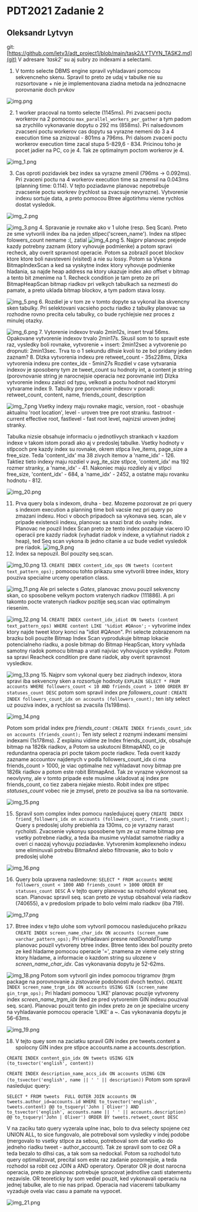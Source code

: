 # PDT2021 Zadanie 2
## Oleksandr Lytvyn

git: [https://github.com/letv3/adt_project1/blob/main/task2/LYTVYN_TASK2.md](git)
V adresare _'task2'_ su aj subry zo indexami a selectami.

1. V tomto selecte DBMS engine spravil vyhladavani pomocou sekvencneho skenu. Spravil to preto 
ze udaj v tabulke nie su rozsortovane + nie je implementovana ziadna metoda na jednoznacne porovnanie
doch prvkov

![img.png](img.png)

2. 1 worker pracoval na tomto selecte (1145ms). Pri zvacseni poctu workerov na 2 pomocou 
`max_parallel_workers_per_gather` a tym padom sa zrychlilo vykonavanie dopytu o 292 ms (858ms). Pri nalsedovnom zvacseni
poctu workerov cas dopytu sa vyrazne nemeni do 3 a 4 execution time sa znizoval - 801ms a 796ms. Pri dalsom zvaceni poctu 
workerov execution time zacal stupa 5-829,6 - 834. Pricinou toho je pocet jadier na PC, co je 4. Tak ze optimalnym poctom
workerov je 4.

![img_1.png](img_1.png)

3. Cas oproti pozidaviek bez index sa vyrazne zmenil (796ms -> 0.092ms). Pri zvaceni poctu na 4 workerov execution time sa 
zmensil na 0.043ms (planning time: 0.114). V tejto poziadavne planovac nepotrebuje zvacsenie poctu workrev (rychlost sa 
zvacsuje nevyrazne). Vytvorenie indexu sortuje data, a preto pomocou Btree algotirhmu vieme rychlos dostat vysledok.

![img_2.png](img_2.png)

![img_3.png](img_3.png)
4. Spravanie je rovnake ako v 1 ulohe (resp. Seq Scan). Preto ze sme vytvorili index iba na jeden stlpec('screen_name').
Index na stlpec folowers_count nemame :(, zatial
![img_4.png](img_4.png)
5. Najprv planovac prejede kazdy potrebny zaznam (ktory vyhovuje podmienke) a potom spravi recheck, 
aby overit spravnost operacie. Potom sa zobrazil pocet blockov ktore ktore boli navsteveni (visited) a nie su lossy.
Potom sa Vykona BitmapIndexScan a ked sa vyskytne index ktory vyhovuje podmienke hladania, sa najde heap address na 
ktory ukazuje index ako offset v bitmap a tento bit zmenime na 1. Recheck condition je tam preto ze pri BitmapHeapScan
bitmap riadkov pri velkych tabulkach sa nezmesti do pamate, a preto uklada bitmap blockov, a tym padom stava lossy.

![img_5.png](img_5.png)
6. Rozdiel je v tom ze v tomto dopyte sa vykonal iba skvencny sken tabulky. Pri selektovani vacsieho poctu riadko z 
tabulky planovac sa rozhodne rovno precita celu tabulky, co bude rychlejsie nez proces z minulej otazky.

![img_6.png](img_6.png)
7. Vytorenie indexov trvalo 2min12s, insert trval 56ms. Opakovane vytvorenie indexov trvalo 2min17s. Skusil som to
to spravit este raz, vysledky boli rovnake, vytvorenie + insert: 2min12sec a vytvorenie po dropnuti: 2min13sec. Trva 
to o 1 sekundu dlhsie kvoli to ze bol pridany jeden zaznam? 
8. Dlzka vytvorenia indexu pre retweet_count - 35s228ms, Dlzka vytvorenia indexu pre contex_idx - 5min27s
Rozdiel v case vytvarania indexov je sposobeny tym ze tweet_count su hodnoty int, a content je string 
(porovnovanie string je narocnejsie operacia nez porovnanie int) Dlzka vytvorenie indexu zalezi od typu, velkosti a poctu 
hodnot nad ktorymi vytvarame index
9. Tabulky pre porovnanie indexov v poradi: retweet_count, content, name, friends_count, description

![img_7.png](img_7.png)
Vsetky indexy maju rovnake magic, version, root - obashuje aktualnu 'root location', level -  uroven tree pre root stranku.
fastroot - current effective root, fastlevel - fast root level, najnizsi uroven jednej stranky.

Tabulka nizsie obsahuje informaciu o jednotlivych strankach v kazdom indexe v takom istom poradi ako aj v predoslej tabulke.
Vsetky hodnoty v stlpcoch pre kazdy index su rovnake, okrem stlpca live_items, page_size a free_size.
Teda 'content_idx' ma 38 zivych itemov a 'name_idx' - 126. Taktiez tieto indexy maju rozdiel v avg_ite_size stlpce,
'content_idx' ma 192 rozmer stranky, a 'name_idx' - 41. Nakoniec maju rozdiely aj v stlpci free_size,  'content_idx' - 684,
a 'name_idx' - 2452, a ostatne maju rovanku hodnotu - 812.


![img_20.png](img_20.png)

11. Prva query bola s indexom, druha - bez. Mozeme pozorovat ze pri query s indexom execution a planning time boli vacsie
nez pri query po zmazani indexu. Hoci v oboch pripadoch sa vykonava seq. scan, ale v pripade existencii indexu, planovac sa
snazi brat do uvahy index. Planovac ne pouzil Index Scan preto ze tento index pozaduje viacero IO operacii pre kazdy riadok
(vyhadat riadok v indexe, a vytiahnut riadok z heap), ted Seq scan vykona ib jedno citanie a uz bude vediet vysledok pre 
riadok.
![img_9.png](img_9.png)
12. Index sa nepouzil. Bol pouzity seq.scan. 

![img_10.png](img_10.png)
13. `CREATE INDEX content_idx_ops ON tweets (content text_pattern_ops);` pomocou tohto prikazu sme vytvorili 
btree index, ktory pouziva specialne urceny operation class.

![img_11.png](img_11.png) 
Ale pri selecte s _Gates_, planovac  znovu pouzil sekvencny skan, co sposobene velkym poctom vratenych riadkov (111886).
A pri takomto pocte vratenych riadkov pozitije seq.scan viac optimalnym riesenim.

![img_12.png](img_12.png)
14. `CREATE INDEX content_idx_idiot ON tweets (content text_pattern_ops) WHERE content LIKE '%idiot #QAnon';` - vytvorime
index ktory najde tweet ktory konci na "idiot #QAnon". Pri selecte zobrazenom na brazku boli pouzite Bitmap Index 
Scan vyprodukuje bitmap lokacie potencialneho riadku, a posle bitmap do Bitmap HeapScan, ktory vyhlada samotny riadok pomocu
bitmap a vrati najviac vyhovujuce vysledky. Potom sa spravi Reacheck condition pre
dane riadok, aby overit spravnost vysledkov.

![img_13.png](img_13.png)
15. Najprv som vykonal query bez ziadnych indexov, ktora spravi iba sekvencny sken a rozsortuje hodnoty
`EXPLAIN SELECT * FROM accounts WHERE followers_count < 10 AND friends_count > 1000 ORDER BY statuses_count DESC`
potom som spravil index pre _followers_count_ : `CREATE INDEX followers_count_idx on accounts (followers_count);` 
ten isty select uz pouziva index, a rychlost sa zvacsila (1s198ms).

![img_14.png](img_14.png)

Potom som pridal index pre _friends_count_ : `CREATE INDEX friends_count_idx on accounts (friends_count);` 
Ten isty select z roznymi indexami mensimi indexami (1s178ms). Z explainu vidime ze Index friends_count_idx, obsahuje
bitmap na 1826k riadkov, a Potom sa uskutocni BitmapAND, co je redundantna operacia pri pocte takom pocte riadkov.
Teda overit kazdy zazname accountov najdenych v podla followers_count_idx ci ma friends_count > 1000, je viac optimalne
nez vyhladavat novy bitmap pre 1826k riadkov a potom este robit BitmapAnd. Tak ze vyrazne vykonnost sa neovlyvny, ale 
v tomto pripade este musime ukladovat aj index pre friends_count, co tiez zabera niejake miesto.
Robit index pre stlpec _statuses_count_ vobec nie je zmysel, preto ze pouziva sa iba na sortovanie.

![img_15.png](img_15.png)

15. Spravil som complex index pomocu nasledujucej query `CREATE INDEX friend_followers_idx on accounts (followers_count, friends_count);`
Query s predoslej ulohy prebiehla za 130ms, co je vyrazny narast rycholsti. Zvacsenie vykonyu sposobene tym ze uz mame bitmap pre
vsetky potrebne riadky, a teda iba musime vyhladat samotne riadky a overi ci naozaj vyhovuju poziadavke. Vytvorenim komplexneho indexu
sme eliminuvali potrebu BitmaAnd alebo filtrovanie, ako to bolo v predoslej ulohe


![img_16.png](img_16.png)

16. Query bola upravena nasledovne: `SELECT * FROM accounts WHERE followers_count < 1000 AND friends_count > 1000 ORDER BY statuses_count DESC`
A v tejto query planovac sa rozhodol vykonat seq. scan. Planovac spravil seq. scan preto ze vystup obsahoval vela riadkov (740655),
a v predoslom pripade to bolo  velmi malo riadkov (iba 719).

![img_17.png](img_17.png)

17. Btree index v tejto ulohe som vytvoril pomocou nasledujuceho prikazu 
`CREATE INDEX screen_name_char_idx ON accounts (screen_name varchar_pattern_ops);`
Pri vyhladavani presne _realDonaldTrump_ planovac pouzil vytvoreny btree index. 
Btree tento idex bol pouzity preto ze ked hladame pomocou operacie '=', znamena ze vieme cely string ktory hladame,
a informacie o kazdom string su ulozene v _screen_name_char_idx_. Cas vykonavania dopytu je 52-62ms.

![img_18.png](img_18.png)
Potom  som vytvoril gin index pomocou trigramov (trgm package na porovnovanie a zistovanie podobnosti dvoch textov). 
`CREATE INDEX screen_name_trgm_idx ON accounts USING GIN (screen_name gin_trgm_ops);`
Pri hladani pomocou 'LIKE' planovac pouzije vytvoreny index _screen_name_trgm_idx_ (ked ze pred vytvorenim GIN indexu
pouzival seq. scan). Planovac pouzit tento gin index preto ze on je specialne urceny na vyhladavanie pomocou operacie 
'LIKE' a ~. Cas vykonavania dopytu je 56-63ms.

![img_19.png](img_19.png)

18. V tejto quey som na zaciatku spravil GIN index pre tweets.content a spolocny GIN index pre stlpce accounts.name a 
accounts.description.

`CREATE INDEX content_gin_idx ON tweets USING GIN (to_tsvector('english', content))`

`CREATE INDEX description_name_accs_idx ON accounts USING GIN (to_tsvector('english', name || ' ' || description))`
Potom som spravil nasledujuc query:

`SELECT * FROM tweets 
FULL OUTER JOIN accounts ON tweets.author_id=accounts.id
WHERE to_tsvector('english', tweets.content) @@ to_tsquery('John | Oliver')
AND to_tsvector('english', accounts.name || ' ' || accounts.description) @@ to_tsquery('John | Oliver')
ORDER BY tweets.retweet_count DESC`

V na zaciku tato query vyzerala uplne inac, bolo to dva selecty spojene cez UNION ALL, to sice fungovalo, ale potreboval
som vysledky v indej podobe (mergovalo to vsetky stlpce za sebou, potreboval som dat vsetko do jedneho riadku tweet - author_account).
Tak ze spravil som to cez OR a teda bezalo to dlhsi cas, a tak som sa nedockal. Potom sa rozhodol 
tuto query optimalizovat, precital som este raz zadanie pozornejsie, a teda rozhodol sa robit cez JOIN a 
AND operatory. Operator OR je dost narocna operacia, preto ze planovac potrebuje spracovat jednotlive 
casti statementu nezavisle. OR teoreticky by som vediel pouzit, ked vykonavali operaciu na jednej tabulke, ale 
to nie nas pripad. Operacia nad viaceremi tabulkamy vyzaduje ovela viac casu a pamate na vypocet.

![img_21.png](img_21.png)